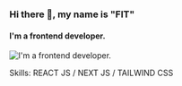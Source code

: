 ### Hi there 👋, my name is "FIT"
#### I'm a frontend developer.
![I'm a frontend developer.](https://www.datocms-assets.com/104989/1723104254-screenshot-2567-08-08-at-15-01-46.png)


Skills: REACT JS / NEXT JS / TAILWIND CSS

